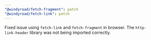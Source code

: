 ```yaml
---
"@windyroad/fetch-fragment": patch
"@windyroad/fetch-link": patch
---
```


Fixed issue using `fetch-link` and `fetch-fragment` in browser. The `http-link-header` library was not being imported correctly.
